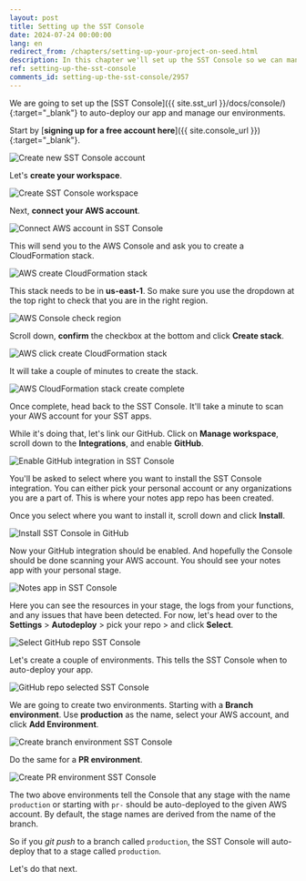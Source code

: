 ```yaml
---
layout: post
title: Setting up the SST Console
date: 2024-07-24 00:00:00
lang: en
redirect_from: /chapters/setting-up-your-project-on-seed.html
description: In this chapter we'll set up the SST Console so we can manage, monitor, and autodeploy our apps.
ref: setting-up-the-sst-console
comments_id: setting-up-the-sst-console/2957
---
```


We are going to set up the [SST Console]({{ site.sst_url }}/docs/console/){:target="_blank"} to auto-deploy our app and manage our environments.

Start by [**signing up for a free account here**]({{ site.console_url }}){:target="_blank"}.

![Create new SST Console account](/assets/part2/create-new-sst-console-account.png)

Let's **create your workspace**.

![Create SST Console workspace](/assets/part2/create-sst-console-workspace.png)

Next, **connect your AWS account**.

![Connect AWS account in SST Console](/assets/part2/connect-aws-account-in-sst-console.png)

This will send you to the AWS Console and ask you to create a CloudFormation stack.

![AWS create CloudFormation stack](/assets/part2/aws-create-cloudformation-stack.png)

This stack needs to be in **us-east-1**. So make sure you use the dropdown at the top right to check that you are in the right region.

![AWS Console check region](/assets/part2/aws-console-check-region.png)

Scroll down, **confirm** the checkbox at the bottom and click **Create stack**.

![AWS click create CloudFormation stack](/assets/part2/aws-click-create-cloudformation-stack.png)

It will take a couple of minutes to create the stack.

![AWS CloudFormation stack create complete](/assets/part2/aws-cloudformation-stack-create-complete.png)

Once complete, head back to the SST Console. It'll take a minute to scan your AWS account for your SST apps.

While it's doing that, let's link our GitHub. Click on **Manage workspace**, scroll down to the **Integrations**, and enable **GitHub**.

![Enable GitHub integration in SST Console](/assets/part2/enable-github-integration-in-sst-console.png)

You'll be asked to select where you want to install the SST Console integration. You can either pick your personal account or any organizations you are a part of. This is where your notes app repo has been created.

Once you select where you want to install it, scroll down and click **Install**.

![Install SST Console in GitHub](/assets/part2/install-sst-console-in-github.png)

Now your GitHub integration should be enabled. And hopefully the Console should be done scanning your AWS account. You should see your notes app with your personal stage.

![Notes app in SST Console](/assets/part2/notes-app-in-sst-console.png)

Here you can see the resources in your stage, the logs from your functions, and any issues that have been detected. For now, let's head over to the **Settings** > **Autodeploy** > pick your repo > and click **Select**.

![Select GitHub repo SST Console](/assets/part2/select-github-repo-sst-console.png)

Let's create a couple of environments. This tells the SST Console when to auto-deploy your app.

![GitHub repo selected SST Console](/assets/part2/github-repo-selected-sst-console.png)

We are going to create two environments. Starting with a **Branch environment**. Use **production** as the name, select your AWS account, and click **Add Environment**.

![Create branch environment SST Console](/assets/part2/create-branch-environment-sst-console.png)

Do the same for a **PR environment**.

![Create PR environment SST Console](/assets/part2/create-pr-environment-sst-console.png)

The two above environments tell the Console that any stage with the name `production` or starting with `pr-` should be auto-deployed to the given AWS account. By default, the stage names are derived from the name of the branch.

So if you _git push_ to a branch called `production`, the SST Console will auto-deploy that to a stage called `production`.

Let's do that next.
